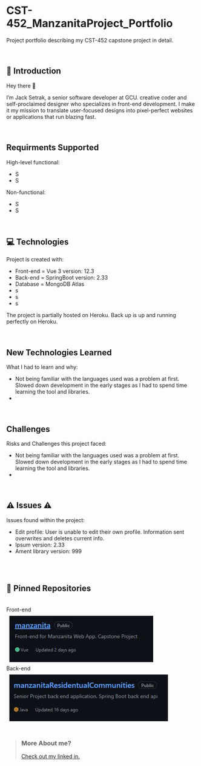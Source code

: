 # CST-452_ManzanitaProject_Portfolio
Project portfolio describing my CST-452 capstone project in detail.

<br>
<!-- Introduction to the project. What problem did I aim to solve and why. -->

## 📝 Introduction

Hey there 👋

I’m Jack Setrak, a senior software developer at GCU. creative coder and self-proclaimed designer who specializes in front-end development. I make it my mission to translate user-focused designs into pixel-perfect websites or applications that run blazing fast.

<br>
<!-- What high level functional and non-functional requirments that were supported in this project -->

## Requirments Supported
High-level functional:
* S
* S

Non-functional:
* S
* S 

<br>
<!-- What technologies were chosen and why. What best practices were supported and implemented. Is it cloud-deployed? -->

## 💻 Technologies
Project is created with:
* Front-end = Vue 3 version: 12.3
* Back-end = SpringBoot version: 2.33
* Database = MongoDB Atlas
* s
* s
* s

The project is partially hosted on Heroku. Back up is up and running perfectly on Heroku. 

<br>
<!-- What technologies were chosen and why. What best practices were supported and implemented. Is it cloud-deployed? -->

## New Technologies Learned
What I had to learn and why:
* Not being familiar with the languages used was a problem at first. Slowed down development in the early stages
as I had to spend time learning the tool and libraries.
* 

<br>
<!-- What challenges were faced along the  -->

## Challenges
Risks and Challenges this project faced:
* Not being familiar with the languages used was a problem at first. Slowed down development in the early stages
as I had to spend time learning the tool and libraries.
* 


<br>
<!-- What issues does this project have? -->

## ⚠️ Issues ⚠️
Issues found within the project:
* Edit profile: User is unable to edit their own profile. Information sent overwrites and deletes current info.
* Ipsum version: 2.33
* Ament library version: 999
<br>



<br>

## 📌 Pinned Repositories

<br>
Front-end<br>
<kbd>
  <a href="https://github.com/jackfire78/manzanita">
    <img align="center" style="margin:0.5rem" src="/Images/Front-end.JPG" />
  </a>
</kbd>

<br>
Back-end<br>
<kbd>
  <a href="https://github.com/jackfire78/manzanitaResidentualCommunities">
    <img align="center" style="margin:0.5rem" border=:"2" src="/Images/Back-end.JPG" />
  </a>
</kbd>

<br>
<br>

> ### More About me?
> [Check out my linked in.](https://www.linkedin.com/in/jacksetrak/)
